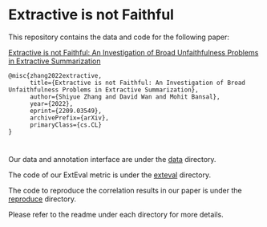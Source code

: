 # Extractive is not Faithful

This repository contains the data and code for the following paper:

[Extractive is not Faithful: An Investigation of Broad Unfaithfulness Problems in Extractive Summarization](https://arxiv.org/abs/2209.03549)

```
@misc{zhang2022extractive,
      title={Extractive is not Faithful: An Investigation of Broad Unfaithfulness Problems in Extractive Summarization}, 
      author={Shiyue Zhang and David Wan and Mohit Bansal},
      year={2022},
      eprint={2209.03549},
      archivePrefix={arXiv},
      primaryClass={cs.CL}
}
```

#

Our data and annotation interface are under the  [data](data) directory.

The code of our ExtEval metric is under the [exteval](exteval) directory.

The code to reproduce the correlation results in our paper is under the [reproduce](reproduce) directory.

Please refer to the readme under each directory for more details.